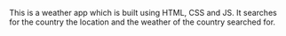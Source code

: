 This is a weather app which is built using HTML, CSS and JS.
It searches for the country the location and the weather of the country searched for.

